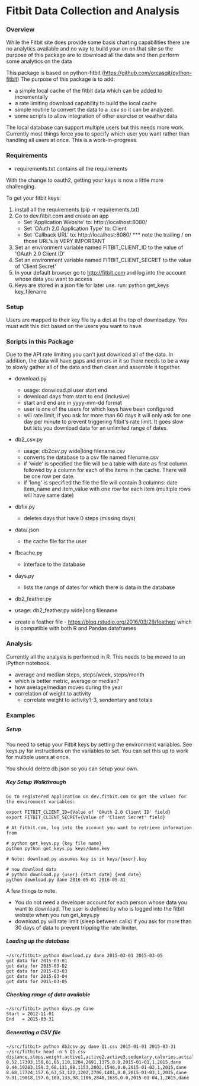 Fitbit Data Collection and Analysis
===================================

### Overview

While the Fitbit site does provide some basis charting capabilities there
are no analytics available and no way to build your on on that site so
the purpose of this package are to download all the data and then perform
some analytics on the data

This package is based on python-fitbit (https://github.com/orcasgit/python-fitbit)
The purpose of this package is to add:
* a simple local cache of the fitbit data which can be added to incrementally
* a rate limiting download capability to build the local cache
* simple routine to convert the data to a .csv so it can be analyzed.
* some scripts to allow integration of other exercise or weather data

The local database can support multiple users but this needs more work. 
Currently most things force you to specify which user you want rather than
handling all users at once.  This is a work-in-progress.

### Requirements
* requirements.txt contains all the requirements

With the change to oauth2, getting your keys is now a little more challenging.

To get your fitbit keys:
  1. install all the requirements (pip -r requirements.txt)
  2. Go to dev.fitbit.com and create an app
     * Set 'Application Website' to: http://localhost:8080/
     * Set 'OAuth 2.0 Application Type' to: Client
     * Set 'Callback URL' to: http://localhost:8080/
     *** note the trailing / on those URL's is VERY IMPORTANT
  4. Set an environment variable named FITBIT\_CLIENT\_ID to the value of 'OAuth 2.0 Client ID'
  5. Set an environment variable named FITBIT\_CLIENT\_SECRET to the value of 'Client Secret'
  6. In your default browser go to http://fitbit.com and log into the account whose data you want to access
  7. Keys are stored in a json file for later use.  run: python get\_keys key\_filename

### Setup

Users are mapped to their key file by a dict at the top of download.py.  You must edit this dict
based on the users you want to have.

### Scripts in this Package

Due to the API rate limiting you can't just download all of the data. In 
addition, the data will have gaps and errors in it so there needs to be a
way to slowly gather all of the data and then clean and assemble it together.

* download.py
  * usage: donwload.pl user start end
  * download days from start to end (inclusive)
  * start and end are in yyyy-mm-dd format
  * user is one of the users for which keys have been configured
  * will rate limit, if you ask for more than 60 days it will only ask for
    one day per minute to prevent triggering fitbit's rate limit.  It goes 
    slow but lets you download data for an unlimited range of dates.

* db2_csv.py
  * usage: db2csv.py wide|long filename.csv
  * converts the database to a csv file named filename.csv
  * if 'wide' is specified the file will be a table with date as first column followed by a column 
    for each of the items in the cache.  There will be one row per date.
  * if 'long' is specified the file the file will contain 3 columns: date item\_name and item\_value
    with one row for each item (multiple rows will have same date)

* dbfix.py
  * deletes days that have 0 steps (missing days)

* data/<user>.json
  * the cache file for the user

* fbcache.py
  * interface to the database

* days.py <user>
  * lists the range of dates for which there is data in the database

* db2_feather.py
* usage: db2_feather.py wide|long filename
* create a feather file - https://blog.rstudio.org/2016/03/29/feather/
  which is compatible with both R and Pandas dataframes

### Analysis

Currently all the analysis is performed in R. This needs to be moved to an
iPython notebook.

* average and median steps, steps/week, steps/month
* which is better metric, average or median?
* how average/median moves during the year
* correlation of weight to activity
  * correlate weight to activity1-3, sendentary and totals

### Examples

##### Setup
You need to setup your Fitbit keys by setting the environment variables.  See keys.py for instructions on the variables to set. You can set this up to work for multiple users at once.

You should delete db.json so you can setup your own.

##### Key Setup Walkthrough

```
Go to registered application on dev.fitbit.com to get the values for the environment variables:

export FITBIT_CLIENT_ID={Value of 'OAuth 2.0 Client ID' field}
export FITBIT_CLIENT_SECRET={Value of 'Client Secret' field}

# At fitbit.com, log into the account you want to retrieve information from

# python get_keys.py {key file name}
python python get_keys.py keys/dane.key

# Note: download.py assumes key is in keys/{user}.key

# now download data
# python download.py {user} {start_date} {end_date}
python download.py dane 2016-05-01 2016-05-31
```

A few things to note.

* You do not need a developer account for each person whose data you want
to download.  The user is defined by who is logged into the fitbit website when you run get_keys.py
* download.py will rate limit (sleep between calls) if you ask for more than 30 days of data to prevent tripping the rate limiter.

##### Loading up the database

```
~/src/fitbit> python download.py dane 2015-03-01 2015-03-05
got data for 2015-03-01
got data for 2015-03-02
got data for 2015-03-03
got data for 2015-03-04
got data for 2015-03-05
```

##### Checking range of data available

```
~/src/fitbit> python days.py dane
Start = 2012-11-01
End   = 2015-03-31
```

##### Generating a CSV file

```
~/src/fitbit> python db2csv.py dane Q1.csv 2015-01-01 2015-03-31
~/src/fitbit> head -n 5 Q1.csv
distance,steps,weight,active1,active2,active3,sedentary,calories,actcal,biking,date,month,year,user
8.52,17393,158,61,65,110,1204,2691,1375,0.0,2015-01-01,1,2015,dane
9.44,19283,158.2,68,131,88,1153,2802,1546,0.0,2015-01-02,1,2015,dane
8.68,17724,157.6,63,53,122,1202,2706,1401,0.0,2015-01-03,1,2015,dane
9.31,19018,157.6,103,133,98,1106,2848,1639,0.0,2015-01-04,1,2015,dane
```
